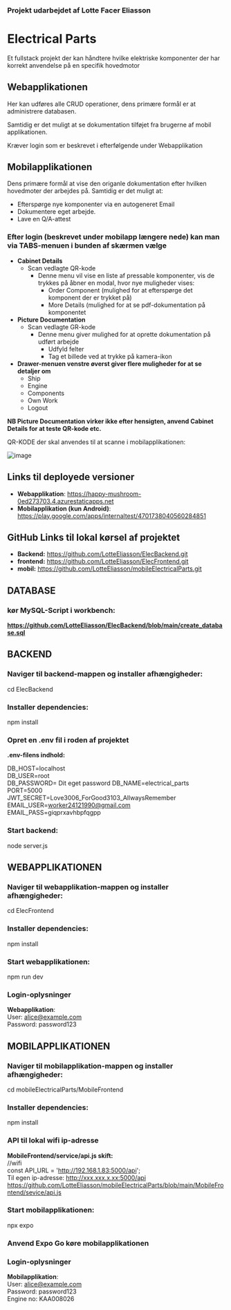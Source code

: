 ### Projekt udarbejdet af Lotte Facer Eliasson

# Electrical Parts
Et fullstack projekt der kan håndtere hvilke elektriske komponenter der har korrekt anvendelse på en specifik hovedmotor

## Webapplikationen
Her kan udføres alle CRUD operationer, dens primære formål er at administrere databasen.

Samtidig er det muligt at se dokumentation tilføjet fra brugerne af mobil applikationen.

Kræver login som er beskrevet i efterfølgende under Webapplikation

## Mobilapplikationen
Dens primære formål at vise den origanle dokumentation efter hvilken hovedmoter der arbejdes på.
Samtidig er det muligt at: 
  - Efterspørge nye komponenter via en autogeneret Email
  - Dokumentere eget arbejde.
  - Lave en Q/A-attest

### Efter login (beskrevet under mobilapp længere nede) kan man via TABS-menuen i bunden af skærmen vælge 
- **Cabinet Details**
  - Scan vedlagte QR-kode
    - Denne menu vil vise en liste af pressable komponenter, vis de trykkes på åbner en modal, hvor nye muligheder vises:
      - Order Component (mulighed for at efterspørge det komponent der er trykket på)
      - More Details (mulighed for at se pdf-dokumentation på komponentet
- **Picture Documentation**
  - Scan vedlagte GR-kode
    - Denne menu giver mulighed for at oprette dokumentation på udført arbejde
      - Udfyld felter
      - Tag et billede ved at trykke på kamera-ikon
- **Drawer-menuen venstre øverst giver flere muligheder for at se detaljer om**
  - Ship
  - Engine
  - Components
  - Own Work
  - Logout

**NB Picture Documentation virker ikke efter hensigten, anvend Cabinet Details for at teste QR-kode etc.**

QR-KODE der skal anvendes til at scanne i mobilapplikationen:

![image](https://github.com/user-attachments/assets/fc3b4b7f-48ac-41e7-ac88-fb02ae3c8832)

## Links til deployede versioner
- **Webapplikation**: https://happy-mushroom-0ed273703.4.azurestaticapps.net
- **Mobilapplikation (kun Android)**: https://play.google.com/apps/internaltest/4701738040560284851  


## GitHub Links til lokal kørsel af projektet
- **Backend:** https://github.com/LotteEliasson/ElecBackend.git
- **frontend:** https://github.com/LotteEliasson/ElecFrontend.git
- **mobil:** https://github.com/LotteEliasson/mobileElectricalParts.git

## DATABASE
### kør MySQL-Script i workbench:
**https://github.com/LotteEliasson/ElecBackend/blob/main/create_database.sql**

## BACKEND
### Naviger til backend-mappen og installer afhængigheder:  
cd ElecBackend  
### Installer dependencies:
npm install

### Opret en .env fil i roden af projektet
**.env-filens indhold:**

DB_HOST=localhost  
DB_USER=root  
DB_PASSWORD= Dit eget password 
DB_NAME=electrical_parts  
PORT=5000  
JWT_SECRET=Love3006_ForGood3103_AllwaysRemember  
EMAIL_USER=worker24121990@gmail.com  
EMAIL_PASS=giqprxavhbpfqgpp  

### Start backend:  
node server.js  

## WEBAPPLIKATIONEN
### Naviger til webapplikation-mappen og installer afhængigheder:  
cd ElecFrontend
### Installer dependencies:
npm install

### Start webapplikationen:  
npm run dev  

### Login-oplysninger
**Webapplikation**:  
User: alice@example.com  
Password: password123  


## MOBILAPPLIKATIONEN
### Naviger til mobilapplikation-mappen og installer afhængigheder:  
cd mobileElectricalParts/MobileFrontend  
### Installer dependencies:
npm install  

### API til lokal wifi ip-adresse
**MobileFrontend/service/api.js skift:**  
//wifi  
const API_URL = 'http://192.168.1.83:5000/api';  
Til egen ip-adresse: http://xxx.xxx.x.xx:5000/api   
https://github.com/LotteEliasson/mobileElectricalParts/blob/main/MobileFrontend/sevice/api.js  

### Start mobilapplikationen:  
npx expo  

### Anvend **Expo Go** køre mobilapplikationen

### Login-oplysninger
**Mobilapplikation**:  
User: alice@example.com  
Password: password123  
Engine no: KAA008026 

